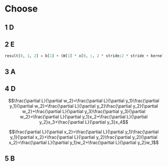 # Choose

## 1 D

## 2 E

```python
result[0, 1, 2] = b[1] + (W[1] * x[0, :, 2 * stride:2 * stride + kernel_size]).sum()
```

## 3 A

## 4 D

$$\frac{\partial L}{\partial w_2}=\frac{\partial L}{\partial y_1}\frac{\partial y_1}{\partial w_2}+\frac{\partial L}{\partial y_2}\frac{\partial y_2}{\partial w_2}+\frac{\partial L}{\partial y_3}\frac{\partial y_3}{\partial w_2}=\frac{\partial L}{\partial y_1}x_2+\frac{\partial L}{\partial y_2}x_3+\frac{\partial L}{\partial y_3}x_4$$

$$\frac{\partial L}{\partial x_2}=\frac{\partial L}{\partial y_1}\frac{\partial y_1}{\partial x_2}+\frac{\partial L}{\partial y_2}\frac{\partial y_2}{\partial x_2}=\frac{\partial L}{\partial y_1}w_2+\frac{\partial L}{\partial y_2}w_1$$

## 5 B
